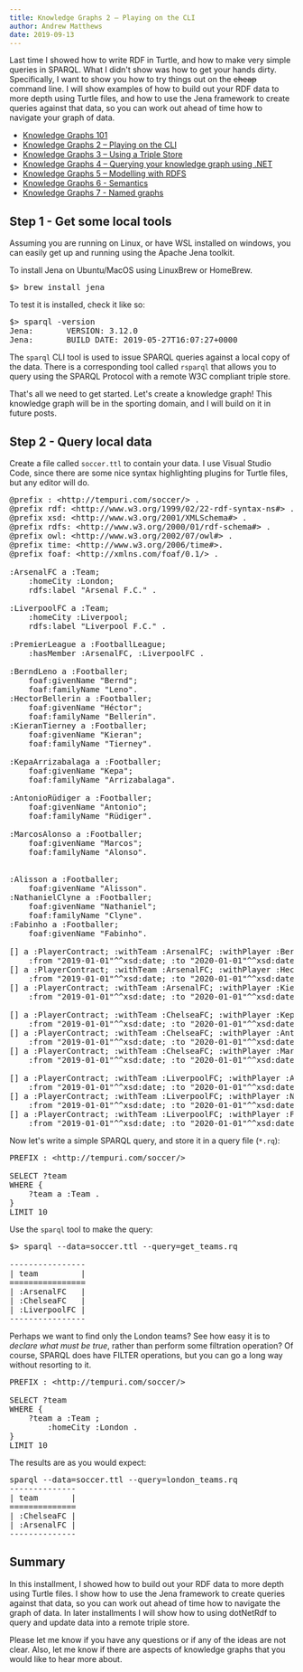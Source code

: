 ```yaml
---
title: Knowledge Graphs 2 – Playing on the CLI
author: Andrew Matthews
date: 2019-09-13
---
```


<!-- wp:paragraph -->
<p>Last time I showed how to write RDF in Turtle, and how to make very simple queries in SPARQL.  What I didn't show was how to get your hands dirty.  Specifically, I want to show you how to try things out on the <s>cheap</s> command line.   I will show examples of how to build out your RDF data to more depth using Turtle files, and how to use the Jena framework to create queries against that data, so you can work out ahead of time how to navigate your graph of data. </p>
<!-- /wp:paragraph -->

<!-- wp:more -->
<!--more-->
<!-- /wp:more -->

<!-- wp:list -->
<ul><li><a href="https://andrewmatthews.blog/2019/09/12/knowledge-graphs-101/">Knowledge Graphs 101</a></li><li><a href="https://andrewmatthews.blog/2019/09/13/knowledge-graphs-2-playing-on-the-cli/">Knowledge Graphs 2 – Playing on the CLI</a></li><li><a href="https://andrewmatthews.blog/2019/09/13/knowledge-graphs-3-using-a-triple-store/">Knowledge Graphs 3 – Using a Triple Store</a></li><li><a href="https://andrewmatthews.blog/2019/09/16/knowledge-graphs-4-querying-your-knowledge-graph-using-net/">Knowledge Graphs 4 – Querying your knowledge graph using .NET</a></li><li><a rel="noreferrer noopener" href="https://andrewmatthews.blog/2019/10/03/knowledge-graphs-5-modelling-with-rdfs/" target="_blank">Knowledge Graphs 5 – Modelling with RDFS</a></li><li><a href="https://andrewmatthews.blog/2019/10/03/knowledge-graphs-6-semantics/">Knowledge Graphs 6 - Semantics</a></li><li><a href="https://aabs.wordpress.com/2019/11/06/knowledge-graphs-7-named-graphs/">Knowledge Graphs 7 - Named graphs</a></li></ul>
<!-- /wp:list -->

<!-- wp:heading -->
<h2>Step 1 - Get some local tools</h2>
<!-- /wp:heading -->

<!-- wp:paragraph -->
<p>Assuming you are running on Linux, or have WSL installed on windows, you can easily get up and running using the Apache Jena toolkit.</p>
<!-- /wp:paragraph -->

<!-- wp:paragraph -->
<p>To install Jena on Ubuntu/MacOS using LinuxBrew or HomeBrew.</p>
<!-- /wp:paragraph -->

<!-- wp:syntaxhighlighter/code -->
<pre class="wp-block-syntaxhighlighter-code">$> brew install jena</pre>
<!-- /wp:syntaxhighlighter/code -->

<!-- wp:paragraph -->
<p>To test it is installed, check it like so:</p>
<!-- /wp:paragraph -->

<!-- wp:syntaxhighlighter/code -->
<pre class="wp-block-syntaxhighlighter-code">$> sparql -version
Jena:       VERSION: 3.12.0
Jena:       BUILD_DATE: 2019-05-27T16:07:27+0000</pre>
<!-- /wp:syntaxhighlighter/code -->

<!-- wp:paragraph -->
<p>The <code>sparql</code> CLI tool is used to issue SPARQL queries against a local copy of the data.  There is a corresponding tool called <code>rsparql</code> that allows you to query using the SPARQL Protocol with a remote W3C compliant triple store.</p>
<!-- /wp:paragraph -->

<!-- wp:paragraph -->
<p>That's all we need to get started.  Let's create a knowledge graph!   This knowledge graph will be in the sporting domain, and I will build on it in future posts. </p>
<!-- /wp:paragraph -->

<!-- wp:heading -->
<h2>Step 2 - Query local data</h2>
<!-- /wp:heading -->

<!-- wp:paragraph -->
<p>Create a file called <code>soccer.ttl</code> to contain your data.  I use Visual Studio Code, since there are some nice syntax highlighting plugins for Turtle files, but any editor will do.</p>
<!-- /wp:paragraph -->

<!-- wp:syntaxhighlighter/code -->
<pre class="wp-block-syntaxhighlighter-code">@prefix : &lt;http://tempuri.com/soccer/> .
@prefix rdf: &lt;http://www.w3.org/1999/02/22-rdf-syntax-ns#> .
@prefix xsd: &lt;http://www.w3.org/2001/XMLSchema#> .
@prefix rdfs: &lt;http://www.w3.org/2000/01/rdf-schema#> .
@prefix owl: &lt;http://www.w3.org/2002/07/owl#> .
@prefix time: &lt;http://www.w3.org/2006/time#>.
@prefix foaf: &lt;http://xmlns.com/foaf/0.1/> .

:ArsenalFC a :Team;
    :homeCity :London;
    rdfs:label "Arsenal F.C." .

:LiverpoolFC a :Team;
    :homeCity :Liverpool;
    rdfs:label "Liverpool F.C." .

:PremierLeague a :FootballLeague;
    :hasMember :ArsenalFC, :LiverpoolFC .

:BerndLeno a :Footballer;
    foaf:givenName "Bernd";
    foaf:familyName "Leno".
:HectorBellerin a :Footballer;
    foaf:givenName "Héctor";
    foaf:familyName "Bellerín".
:KieranTierney a :Footballer;
    foaf:givenName "Kieran";
    foaf:familyName "Tierney".

:KepaArrizabalaga a :Footballer;
    foaf:givenName "Kepa";
    foaf:familyName "Arrizabalaga".

:AntonioRüdiger a :Footballer;
    foaf:givenName "Antonio";
    foaf:familyName "Rüdiger".

:MarcosAlonso a :Footballer;
    foaf:givenName "Marcos";
    foaf:familyName "Alonso".


:Alisson a :Footballer;
    foaf:givenName "Alisson".
:NathanielClyne a :Footballer;
    foaf:givenName "Nathaniel";
    foaf:familyName "Clyne".
:Fabinho a :Footballer;
    foaf:givenName "Fabinho".

[] a :PlayerContract; :withTeam :ArsenalFC; :withPlayer :BerndLeno;
    :from "2019-01-01"^^xsd:date; :to "2020-01-01"^^xsd:date.
[] a :PlayerContract; :withTeam :ArsenalFC; :withPlayer :HectorBellerin;
    :from "2019-01-01"^^xsd:date; :to "2020-01-01"^^xsd:date.
[] a :PlayerContract; :withTeam :ArsenalFC; :withPlayer :KieranTierney;
    :from "2019-01-01"^^xsd:date; :to "2020-01-01"^^xsd:date.

[] a :PlayerContract; :withTeam :ChelseaFC; :withPlayer :KepaArrizabalaga;
    :from "2019-01-01"^^xsd:date; :to "2020-01-01"^^xsd:date.
[] a :PlayerContract; :withTeam :ChelseaFC; :withPlayer :AntonioRüdiger;
    :from "2019-01-01"^^xsd:date; :to "2020-01-01"^^xsd:date.
[] a :PlayerContract; :withTeam :ChelseaFC; :withPlayer :MarcosAlonso;
    :from "2019-01-01"^^xsd:date; :to "2020-01-01"^^xsd:date.

[] a :PlayerContract; :withTeam :LiverpoolFC; :withPlayer :Alisson;
    :from "2019-01-01"^^xsd:date; :to "2020-01-01"^^xsd:date.
[] a :PlayerContract; :withTeam :LiverpoolFC; :withPlayer :NathanielClyne;
    :from "2019-01-01"^^xsd:date; :to "2020-01-01"^^xsd:date.
[] a :PlayerContract; :withTeam :LiverpoolFC; :withPlayer :Fabinho;
    :from "2019-01-01"^^xsd:date; :to "2020-01-01"^^xsd:date.</pre>
<!-- /wp:syntaxhighlighter/code -->

<!-- wp:paragraph -->
<p>Now let's write a simple SPARQL query, and store it in a query file (<code>*.rq</code>):</p>
<!-- /wp:paragraph -->

<!-- wp:syntaxhighlighter/code -->
<pre class="wp-block-syntaxhighlighter-code">PREFIX : &lt;http://tempuri.com/soccer/>

SELECT ?team
WHERE {
    ?team a :Team .
}
LIMIT 10</pre>
<!-- /wp:syntaxhighlighter/code -->

<!-- wp:paragraph -->
<p>Use the <code>sparql</code> tool to make the query:</p>
<!-- /wp:paragraph -->

<!-- wp:syntaxhighlighter/code -->
<pre class="wp-block-syntaxhighlighter-code">$> sparql --data=soccer.ttl --query=get_teams.rq

----------------
| team         |
================
| :ArsenalFC   |
| :ChelseaFC   |
| :LiverpoolFC |
----------------</pre>
<!-- /wp:syntaxhighlighter/code -->

<!-- wp:paragraph -->
<p>Perhaps we want to find only the London teams?  See how easy it is to <em>declare what must be true</em>, rather than perform some filtration operation?  Of course, SPARQL does have FILTER operations, but you can go a long way without resorting to it.</p>
<!-- /wp:paragraph -->

<!-- wp:syntaxhighlighter/code -->
<pre class="wp-block-syntaxhighlighter-code">PREFIX : &lt;http://tempuri.com/soccer/>

SELECT ?team
WHERE {
    ?team a :Team ;
        :homeCity :London .
}
LIMIT 10</pre>
<!-- /wp:syntaxhighlighter/code -->

<!-- wp:paragraph -->
<p>The results are as you would expect:</p>
<!-- /wp:paragraph -->

<!-- wp:syntaxhighlighter/code -->
<pre class="wp-block-syntaxhighlighter-code">sparql --data=soccer.ttl --query=london_teams.rq
--------------
| team       |
==============
| :ChelseaFC |
| :ArsenalFC |
--------------</pre>
<!-- /wp:syntaxhighlighter/code -->

<p><!--EndFragment--></p>

<!-- wp:heading -->
<h2>Summary</h2>
<!-- /wp:heading -->

<!-- wp:paragraph -->
<p>In this installment, I showed how to build out your RDF data to more depth using Turtle files.  I show how to use the Jena framework to create queries against that data, so you can work out ahead of time how to navigate the graph of data.  In later installments I will show how to using dotNetRdf to query and update data into a remote triple store.</p>
<!-- /wp:paragraph -->

<!-- wp:paragraph -->
<p>Please let me know if you have any questions or if any of the ideas are not clear.  Also, let me know if there are aspects of knowledge graphs that you would like to hear more about.</p>
<!-- /wp:paragraph -->